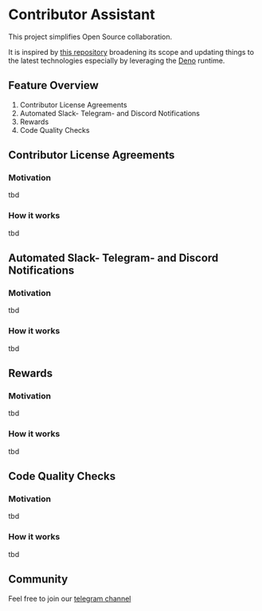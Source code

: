 # Contributor Assistant

This project simplifies Open Source collaboration.  

It is inspired by [this repository](https://github.com/cla-assistant/github-action) broadening its scope and updating things to the latest technologies especially by leveraging the [Deno](https://deno.land) runtime.

## Feature Overview
1. Contributor License Agreements
2. Automated Slack- Telegram- and Discord Notifications
3. Rewards
4. Code Quality Checks


## Contributor License Agreements
### Motivation
tbd
### How it works
tbd
## Automated Slack- Telegram- and Discord Notifications

### Motivation
tbd
### How it works
tbd
## Rewards
### Motivation
tbd
### How it works
tbd
## Code Quality Checks
### Motivation
tbd
### How it works
tbd
## Community
Feel free to join our [telegram channel](https://t.me/joinchat/5kLsF25XyJUxYjUy)

